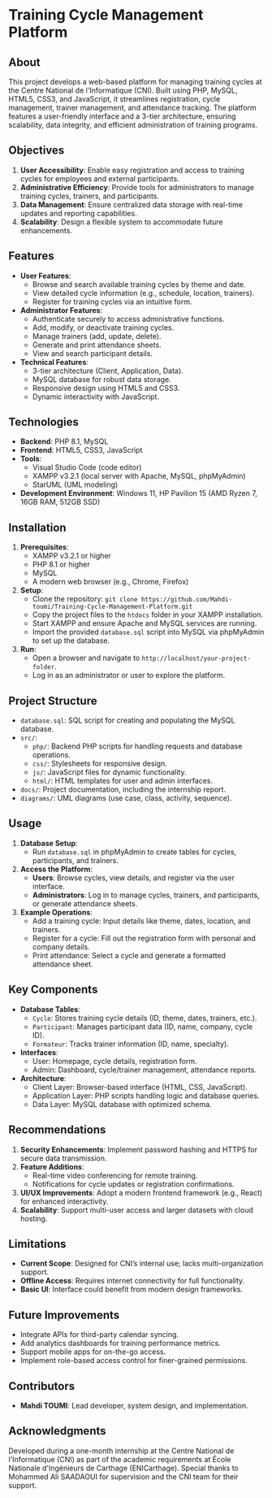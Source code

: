 # Training Cycle Management Platform

## About
This project develops a web-based platform for managing training cycles at the Centre National de l'Informatique (CNI). Built using PHP, MySQL, HTML5, CSS3, and JavaScript, it streamlines registration, cycle management, trainer management, and attendance tracking. The platform features a user-friendly interface and a 3-tier architecture, ensuring scalability, data integrity, and efficient administration of training programs.

## Objectives
1. **User Accessibility**: Enable easy registration and access to training cycles for employees and external participants.
2. **Administrative Efficiency**: Provide tools for administrators to manage training cycles, trainers, and participants.
3. **Data Management**: Ensure centralized data storage with real-time updates and reporting capabilities.
4. **Scalability**: Design a flexible system to accommodate future enhancements.

## Features
- **User Features**:
  - Browse and search available training cycles by theme and date.
  - View detailed cycle information (e.g., schedule, location, trainers).
  - Register for training cycles via an intuitive form.
- **Administrator Features**:
  - Authenticate securely to access administrative functions.
  - Add, modify, or deactivate training cycles.
  - Manage trainers (add, update, delete).
  - Generate and print attendance sheets.
  - View and search participant details.
- **Technical Features**:
  - 3-tier architecture (Client, Application, Data).
  - MySQL database for robust data storage.
  - Responsive design using HTML5 and CSS3.
  - Dynamic interactivity with JavaScript.

## Technologies
- **Backend**: PHP 8.1, MySQL
- **Frontend**: HTML5, CSS3, JavaScript
- **Tools**:
  - Visual Studio Code (code editor)
  - XAMPP v3.2.1 (local server with Apache, MySQL, phpMyAdmin)
  - StarUML (UML modeling)
- **Development Environment**: Windows 11, HP Pavilion 15 (AMD Ryzen 7, 16GB RAM, 512GB SSD)

## Installation
1. **Prerequisites**:
   - XAMPP v3.2.1 or higher
   - PHP 8.1 or higher
   - MySQL
   - A modern web browser (e.g., Chrome, Firefox)
2. **Setup**:
   - Clone the repository: `git clone https://github.com/Mahdi-toumi/Training-Cycle-Management-Platform.git`
   - Copy the project files to the `htdocs` folder in your XAMPP installation.
   - Start XAMPP and ensure Apache and MySQL services are running.
   - Import the provided `database.sql` script into MySQL via phpMyAdmin to set up the database.
3. **Run**:
   - Open a browser and navigate to `http://localhost/your-project-folder`.
   - Log in as an administrator or user to explore the platform.

## Project Structure
- `database.sql`: SQL script for creating and populating the MySQL database.
- `src/`:
  - `php/`: Backend PHP scripts for handling requests and database operations.
  - `css/`: Stylesheets for responsive design.
  - `js/`: JavaScript files for dynamic functionality.
  - `html/`: HTML templates for user and admin interfaces.
- `docs/`: Project documentation, including the internship report.
- `diagrams/`: UML diagrams (use case, class, activity, sequence).

## Usage
1. **Database Setup**:
   - Run `database.sql` in phpMyAdmin to create tables for cycles, participants, and trainers.
2. **Access the Platform**:
   - **Users**: Browse cycles, view details, and register via the user interface.
   - **Administrators**: Log in to manage cycles, trainers, and participants, or generate attendance sheets.
3. **Example Operations**:
   - Add a training cycle: Input details like theme, dates, location, and trainers.
   - Register for a cycle: Fill out the registration form with personal and company details.
   - Print attendance: Select a cycle and generate a formatted attendance sheet.

## Key Components
- **Database Tables**:
  - `Cycle`: Stores training cycle details (ID, theme, dates, trainers, etc.).
  - `Participant`: Manages participant data (ID, name, company, cycle ID).
  - `Formateur`: Tracks trainer information (ID, name, specialty).
- **Interfaces**:
  - User: Homepage, cycle details, registration form.
  - Admin: Dashboard, cycle/trainer management, attendance reports.
- **Architecture**:
  - Client Layer: Browser-based interface (HTML, CSS, JavaScript).
  - Application Layer: PHP scripts handling logic and database queries.
  - Data Layer: MySQL database with optimized schema.

## Recommendations
1. **Security Enhancements**: Implement password hashing and HTTPS for secure data transmission.
2. **Feature Additions**:
   - Real-time video conferencing for remote training.
   - Notifications for cycle updates or registration confirmations.
3. **UI/UX Improvements**: Adopt a modern frontend framework (e.g., React) for enhanced interactivity.
4. **Scalability**: Support multi-user access and larger datasets with cloud hosting.

## Limitations
- **Current Scope**: Designed for CNI’s internal use; lacks multi-organization support.
- **Offline Access**: Requires internet connectivity for full functionality.
- **Basic UI**: Interface could benefit from modern design frameworks.

## Future Improvements
- Integrate APIs for third-party calendar syncing.
- Add analytics dashboards for training performance metrics.
- Support mobile apps for on-the-go access.
- Implement role-based access control for finer-grained permissions.

## Contributors
- **Mahdi TOUMI**: Lead developer, system design, and implementation.

## Acknowledgments
Developed during a one-month internship at the Centre National de l'Informatique (CNI) as part of the academic requirements at École Nationale d'Ingénieurs de Carthage (ENICarthage). Special thanks to Mohammed Ali SAADAOUI for supervision and the CNI team for their support.
